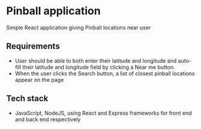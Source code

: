 # Pinball application

Simple React application giving Pinball locations near user

## Requirements

- User should be able to both enter their latitude and longitude and auto-fill their latitude and longitude field by clicking a Near me button.
- When the user clicks the Search button, a list of closest pinball locations appear on the page

## Tech stack

- JavaScript, NodeJS, using React and Express frameworks for front end and back end respectively
